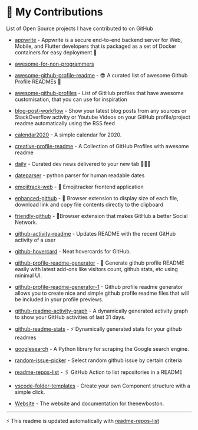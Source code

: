 # 🤝 My Contributions

List of Open Source projects I have contributed to on GitHub

<!-- start: readme-repos-list -->
<!-- This list is auto-generated using koj-co/readme-repos-list -->
<!-- Do not edit this list manually, your changes will be overwritten -->
* [appwrite](https://github.com/DenverCoderOne/appwrite) - Appwrite is a secure end-to-end backend server for Web, Mobile, and Flutter developers that is packaged as a set of Docker containers for easy deployment 🚀

* [awesome-for-non-programmers](https://github.com/DenverCoderOne/awesome-for-non-programmers)

* [awesome-github-profile-readme](https://github.com/DenverCoderOne/awesome-github-profile-readme) - 😎 A curated list of awesome Github Profile READMEs 📝

* [awesome-github-profiles](https://github.com/DenverCoderOne/awesome-github-profiles) - List of GitHub profiles that have awesome customisation, that you can use for inspiration

* [blog-post-workflow](https://github.com/DenverCoderOne/blog-post-workflow) - Show your latest blog posts from any sources or StackOverflow activity or Youtube Videos on your GitHub profile/project readme automatically using the RSS feed

* [calendar2020](https://github.com/DenverCoderOne/calendar2020) - A simple calendar for 2020.

* [creative-profile-readme](https://github.com/DenverCoderOne/creative-profile-readme) - A Collection of GitHub Profiles with awesome readme

* [daily](https://github.com/DenverCoderOne/daily) - Curated dev news delivered to your new tab 👩🏽‍💻

* [dateparser](https://github.com/DenverCoderOne/dateparser) - python parser for human readable dates

* [emojitrack-web](https://github.com/DenverCoderOne/emojitrack-web) - :dizzy: Emojitracker frontend application

* [enhanced-github](https://github.com/DenverCoderOne/enhanced-github) - :rocket: Browser extension to display size of each file, download link and copy file contents directly to the clipboard

* [friendly-github](https://github.com/DenverCoderOne/friendly-github) - 🐶Browser extension that makes GitHub a better Social Network.

* [github-activity-readme](https://github.com/DenverCoderOne/github-activity-readme) - Updates README with the recent GitHub activity of a user

* [github-hovercard](https://github.com/DenverCoderOne/github-hovercard) - Neat hovercards for GitHub.

* [github-profile-readme-generator](https://github.com/DenverCoderOne/github-profile-readme-generator) - :rocket: Generate github profile README easily with latest add-ons like visitors count, github stats, etc using minimal UI.

* [github-profile-readme-generator-1](https://github.com/DenverCoderOne/github-profile-readme-generator-1) - Github profile readme generator allows you to create nice and simple github profile readme files that will be included in your profile previews.

* [github-readme-activity-graph](https://github.com/DenverCoderOne/github-readme-activity-graph) - A dynamically generated activity graph to show your GitHub activities of last 31 days.

* [github-readme-stats](https://github.com/DenverCoderOne/github-readme-stats) - :zap: Dynamically generated stats for your github readmes

* [googlesearch](https://github.com/DenverCoderOne/googlesearch) - A Python library for scraping the Google search engine.

* [random-issue-picker](https://github.com/DenverCoderOne/random-issue-picker) - Select random github issue by certain criteria

* [readme-repos-list](https://github.com/DenverCoderOne/readme-repos-list) - 🖇️ GitHub Action to list repositories in a README

* [vscode-folder-templates](https://github.com/DenverCoderOne/vscode-folder-templates) - Create your own Component structure with a simple click.

* [Website](https://github.com/DenverCoderOne/Website) - The website and documentation for thenewboston.

<!-- end: readme-repos-list -->

----

:zap: This readme is updated automatically with [readme-repos-list](https://github.com/DenverCoderOne/readme-repos-list)
